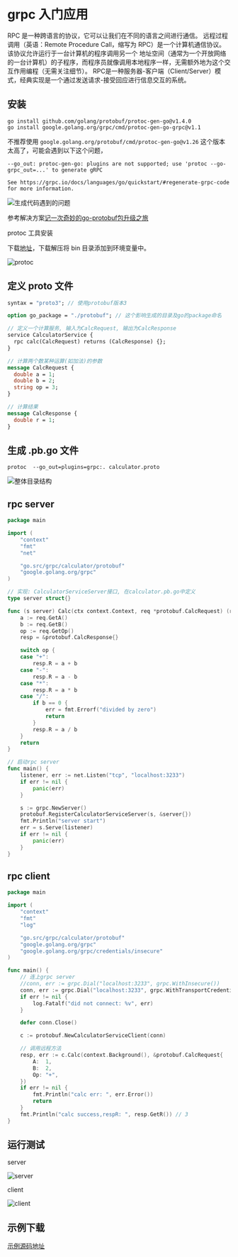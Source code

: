 # grpc 入门应用

RPC 是一种跨语言的协议，它可以让我们在不同的语言之间进行通信。 远程过程调用（英语：Remote Procedure Call，缩写为 RPC）是一个计算机通信协议。该协议允许运行于一台计算机的程序调用另一个
地址空间（通常为一个开放网络的一台计算机）的子程序，而程序员就像调用本地程序一样，无需额外地为这个交互作用编程（无需关注细节）。
RPC是一种服务器-客户端（Client/Server）模式，经典实现是一个通过发送请求-接受回应进行信息交互的系统。

## 安装

```shell 
go install github.com/golang/protobuf/protoc-gen-go@v1.4.0
go install google.golang.org/grpc/cmd/protoc-gen-go-grpc@v1.1
```

不推荐使用 `google.golang.org/protobuf/cmd/protoc-gen-go@v1.26` 这个版本太高了，可能会遇到以下这个问题，

```shell
--go_out: protoc-gen-go: plugins are not supported; use 'protoc --go-grpc_out=...' to generate gRPC

See https://grpc.io/docs/languages/go/quickstart/#regenerate-grpc-code for more information.
```

![生成代码遇到的问题](https://cdn.xiaobinqt.cn/xiaobinqt.io/20220311/46740c77e070406d9f7611dfa146eb51.png?imageView2/0/interlace/1/q/50|imageslim)

参考解决方案[记一次奇妙的go-protobuf包升级之旅](https://zhuanlan.zhihu.com/p/133253979)

protoc 工具安装

下载[地址](https://github.com/protocolbuffers/protobuf/tags)，下载解压将 bin 目录添加到环境变量中。

![protoc](https://cdn.xiaobinqt.cn/xiaobinqt.io/20220311/b0f2aa7f2c4e452a90f99c9b6aeba00c.png?imageView2/0/interlace/1/q/50|imageslim)

## 定义 proto 文件

```proto
syntax = "proto3"; // 使用protobuf版本3

option go_package = "./protobuf"; // 这个影响生成的目录及go的package命名

// 定义一个计算服务, 输入为CalcRequest, 输出为CalcResponse
service CalculatorService {
  rpc calc(CalcRequest) returns (CalcResponse) {};
}

// 计算两个数某种运算(如加法)的参数
message CalcRequest {
  double a = 1;
  double b = 2;
  string op = 3;
}

// 计算结果
message CalcResponse {
  double r = 1;
}

```

## 生成 .pb.go 文件

```shell
protoc  --go_out=plugins=grpc:. calculator.proto
```

![整体目录结构](https://cdn.xiaobinqt.cn/xiaobinqt.io/20220314/38302da622eb4c55a9056ed69d9807c6.png?imageView2/0/interlace/1/q/50|imageslim)

## rpc server

```go
package main

import (
	"context"
	"fmt"
	"net"

	"go.src/grpc/calculator/protobuf"
	"google.golang.org/grpc"
)

// 实现: CalculatorServiceServer接口, 在calculator.pb.go中定义
type server struct{}

func (s server) Calc(ctx context.Context, req *protobuf.CalcRequest) (resp *protobuf.CalcResponse, err error) {
	a := req.GetA()
	b := req.GetB()
	op := req.GetOp()
	resp = &protobuf.CalcResponse{}

	switch op {
	case "+":
		resp.R = a + b
	case "-":
		resp.R = a - b
	case "*":
		resp.R = a * b
	case "/":
		if b == 0 {
			err = fmt.Errorf("divided by zero")
			return
		}
		resp.R = a / b
	}
	return
}

// 启动rpc server
func main() {
	listener, err := net.Listen("tcp", "localhost:3233")
	if err != nil {
		panic(err)
	}

	s := grpc.NewServer()
	protobuf.RegisterCalculatorServiceServer(s, &server{})
	fmt.Println("server start")
	err = s.Serve(listener)
	if err != nil {
		panic(err)
	}
}

```

## rpc client

```go
package main

import (
	"context"
	"fmt"
	"log"

	"go.src/grpc/calculator/protobuf"
	"google.golang.org/grpc"
	"google.golang.org/grpc/credentials/insecure"
)

func main() {
	// 连上grpc server
	//conn, err := grpc.Dial("localhost:3233", grpc.WithInsecure())
	conn, err := grpc.Dial("localhost:3233", grpc.WithTransportCredentials(insecure.NewCredentials()))
	if err != nil {
		log.Fatalf("did not connect: %v", err)
	}

	defer conn.Close()

	c := protobuf.NewCalculatorServiceClient(conn)

	// 调用远程方法
	resp, err := c.Calc(context.Background(), &protobuf.CalcRequest{
		A:  1,
		B:  2,
		Op: "+",
	})
	if err != nil {
		fmt.Println("calc err: ", err.Error())
		return
	}
	fmt.Println("calc success,respR: ", resp.GetR()) // 3
}

```

## 运行测试

server

![server](https://cdn.xiaobinqt.cn/xiaobinqt.io/20220314/49db64ec83ab42abad90a0fab35e393c.png?imageView2/0/interlace/1/q/50|imageslim)

client

![client](https://cdn.xiaobinqt.cn/xiaobinqt.io/20220314/b9f69f2cd62d4eb4abfa2aa449fa772d.png?imageView2/0/interlace/1/q/50|imageslim)

## 示例下载

[示例源码地址](https://github.com/xiaobinqt/go.src/tree/master/grpc/calculator)
